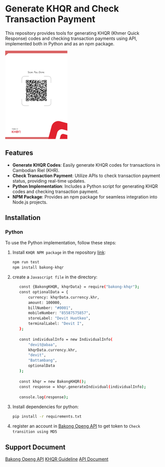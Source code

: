 # Generate KHQR and Check Transaction Payment

This repository provides tools for generating KHQR (Khmer Quick Response) codes and checking transaction payments using API, implemented both in Python and as an npm package.

<img src="combined_image.jpg" alt="Example Image" width="200"/>

## Features

- **Generate KHQR Codes**: Easily generate KHQR codes for transactions in Cambodian Riel (KHR).
- **Check Transaction Payment**: Utilize APIs to check transaction payment status, providing real-time updates.
- **Python Implementation**: Includes a Python script for generating KHQR codes and checking transaction payment.
- **NPM Package**: Provides an npm package for seamless integration into Node.js projects.

## Installation

### Python

To use the Python implementation, follow these steps:

1. Install `KHQR NPM package` in the repository [link](https://socket.dev/npm/package/bakong-khqr):

   ```bash
   npm run test
   npm install bakong-khqr
   ```

2. create a `Javascript file` in the directory:

   ```bash
      const {BakongKHQR, khqrData} = require("bakong-khqr");
      const optionalData = {
          currency: khqrData.currency.khr,
          amount: 100000,
          billNumber: "#0001",
          mobileNumber: "85587575857",
          storeLabel: "Devit Huotkeo",
          terminalLabel: "Devit I",
      };
      
      const individualInfo = new IndividualInfo(
          "devit@abaa",
          khqrData.currency.khr,
          "devit",
          "Battambang",
          optionalData
      );
      
      const khqr = new BakongKHQR();
      const response = khqr.generateIndividual(individualInfo);
      
      console.log(response);
   ```

3. Install dependencies for python:

   ```bash
   pip install -r requirements.txt
   ```
4. register an account in [Bakong Openg API](https://api-bakong.nbc.gov.kh/) to get token to `Check transition using MD5`
## Support Document
[Bakong Openg API](https://api-bakong.nbc.gov.kh/)
[KHQR Guideline](https://bakong.nbc.gov.kh/download/KHQR/integration/KHQR%20Content%20Guideline%20v.1.3.pdf)
[API Document](https://bakong.nbc.gov.kh/download/KHQR/integration/Bakong%20Open%20API%20Document.pdf)
